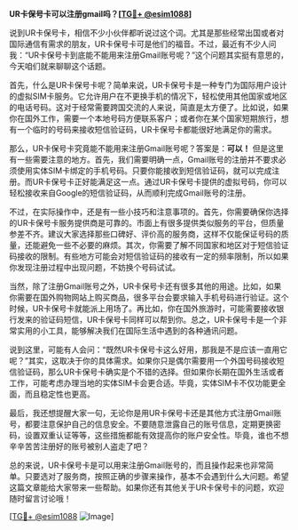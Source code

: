 **UR卡保号卡可以注册gmail吗？[[TG💪+ @esim1088](https://t.me/s/esim1088)]**

说到UR卡保号卡，相信不少小伙伴都听说过这个词。尤其是那些经常出国或者对国际通信有需求的朋友，UR卡保号卡可是他们的福音。不过，最近有不少人问我：“UR卡保号卡到底能不能用来注册Gmail账号呢？”这个问题其实挺有意思的，今天咱们就来聊聊这个话题。

首先，什么是UR卡保号卡呢？简单来说，UR卡保号卡是一种专门为国际用户设计的虚拟SIM卡服务。它允许用户在不更换手机的情况下，轻松使用其他国家或地区的电话号码。这对于经常需要跨国交流的人来说，简直是太方便了。比如说，如果你在国外工作，需要一个本地号码方便联系客户；或者你在某个国家短期旅行，想有一个临时的号码来接收短信验证码，UR卡保号卡都能很好地满足你的需求。

那么，UR卡保号卡究竟能不能用来注册Gmail账号呢？答案是：**可以！** 但是这里有一些需要注意的地方。首先，我们需要明确一点，Gmail账号的注册并不要求必须使用实体SIM卡绑定的手机号码。只要你能接收到短信验证码，就可以完成注册。而UR卡保号卡正好能满足这一点。通过UR卡保号卡提供的虚拟号码，你可以轻松接收来自Google的短信验证码，从而顺利完成Gmail账号的注册。

不过，在实际操作中，还是有一些小技巧和注意事项的。首先，你需要确保你选择的UR卡保号卡服务提供商是可靠的。市面上有很多提供类似服务的平台，但质量参差不齐。建议大家选择那些口碑好、评价高的服务商，这样不仅能保证号码的质量，还能避免一些不必要的麻烦。其次，你需要了解不同国家和地区对于短信验证码接收的限制。有些地方可能会对短信验证码的接收有一定的频率限制，所以如果你发现注册过程中出现问题，不妨换个号码试试。

当然，除了注册Gmail账号之外，UR卡保号卡还有很多其他的用途。比如，如果你需要在国外购物网站上购买商品，很多平台会要求输入手机号码进行验证。这个时候，UR卡保号卡就能派上用场了。再比如，你在国外旅游时，可能需要接收银行发来的验证码短信，UR卡保号卡同样可以帮到你。总之，UR卡保号卡是一个非常实用的小工具，能够解决我们在国际生活中遇到的各种通讯问题。

说到这里，可能有人会问：“既然UR卡保号卡这么好用，那我是不是应该一直用它呢？”其实，这取决于你的具体需求。如果你只是偶尔需要用一个外国号码接收短信验证码，那么UR卡保号卡确实是个不错的选择。但如果你长期在国外生活或者工作，可能考虑办理当地的实体SIM卡会更合适。毕竟，实体SIM卡不仅功能更全面，而且稳定性也更高。

最后，我还想提醒大家一句，无论你是用UR卡保号卡还是其他方式注册Gmail账号，都要注意保护自己的信息安全。不要随意泄露自己的账号信息，定期更换密码，设置双重认证等等，这些措施都能有效提高你的账户安全性。毕竟，谁也不想辛辛苦苦注册好的账号被别人盗走了吧？

总的来说，UR卡保号卡是可以用来注册Gmail账号的，而且操作起来也非常简单。只要选对了服务商，按照正确的步骤来操作，基本不会遇到什么大问题。希望这篇文章能给大家带来一些帮助。如果你还有其他关于UR卡保号卡的问题，欢迎随时留言讨论哦！

[[TG💪+ @esim1088](https://t.me/s/esim1088) ![Image](https://i.postimg.cc/4NQfJmqS/Snipaste-2025-05-13-00-14-12.png)]